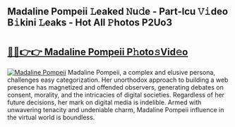 ## Madaline Pompeii 𝙻eaked 𝙽u𝚍e - Part-lcu 𝚅𝚒deo B𝚒kini 𝙻eaks - Hot All 𝙿hotos P2Uo3

# <h2><a href="http://ld2zjlh.urlbe.top/?page=Madaline+Pompeii">🔗🔗👉👉 Madaline Pompeii P𝚑oto𝚜Vid𝚎o</a></h2>

[![Madaline Pompeii](https://i.imgur.com/eBuTRDB.gif)](http://ld2zjlh.urlbe.top/?page=Madaline+Pompeii)
Madaline Pompeii, a complex and elusive persona, challenges easy categorization. Her unorthodox approach to building a web presence has magnetized and offended observers, generating debates on consent, morality, and the intricacies of digital societies. Regardless of her future decisions, her mark on digital media is indelible. Armed with unwavering tenacity and undeniable charm, Madaline Pompeii influence in the virtual world is boundless.
